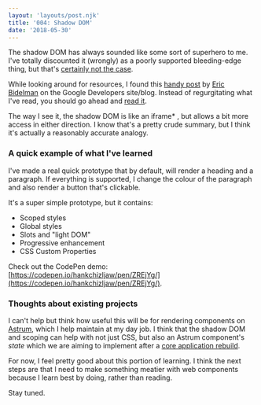 ```yaml
---
layout: 'layouts/post.njk'
title: '004: Shadow DOM'
date: '2018-05-30'
---
```

The shadow DOM has always sounded like some sort of superhero to me. I've totally discounted it (wrongly) as a poorly supported bleeding-edge thing, but that's [certainly not the case](https://caniuse.com/#feat=shadowdomv1).

While looking around for resources, I found this [handy post](https://developers.google.com/web/fundamentals/web-components/shadowdom) by [Eric Bidelman](https://twitter.com/ebidel) on the Google Developers site/blog. Instead of regurgitating what I've read, you should go ahead and [read it](https://developers.google.com/web/fundamentals/web-components/shadowdom).

The way I see it, the shadow DOM is like an iframe* , but allows a bit more access in either direction. I know that's a pretty crude summary, but I think it's actually a reasonably accurate analogy.

### A quick example of what I've learned

I've made a real quick prototype that by default, will render a heading and a paragraph. If everything is supported, I change the colour of the paragraph and also render a button that's clickable.

It's a super simple prototype, but it contains:

*   Scoped styles
*   Global styles
*   Slots and "light DOM"
*   Progressive enhancement 
*   CSS Custom Properties

Check out the CodePen demo: [https://codepen.io/hankchizljaw/pen/ZREjYg/](https://codepen.io/hankchizljaw/pen/ZREjYg/).

### Thoughts about existing projects

I can't help but think how useful this will be for rendering components on [Astrum](http://astrum.nodividestudio.com), which I help maintain at my day job. I think that the shadow DOM and scoping can help with not just CSS, but also an Astrum component's _state_ which we are aiming to implement after a [core application rebuild](https://medium.com/no-divide/astrum-looking-forward-3e3973b08f62).

For now, I feel pretty good about this portion of learning. I think the next steps are that I need to make something meatier with web components because I learn best by doing, rather than reading.

Stay tuned.
